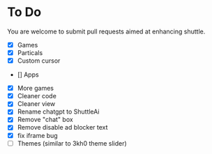 # To Do 
You are welcome to submit pull requests aimed at enhancing shuttle.
- [x] Games
- [x] Particals
- [x] Custom cursor
- [] Apps 
- [x] More games
- [x] Cleaner code
- [x] Cleaner view
- [x] Rename chatgpt to ShuttleAi
- [x] Remove "chat" box
- [x] Remove disable ad blocker text
- [x] fix iframe bug
- [ ] Themes (similar to 3kh0 theme slider)
